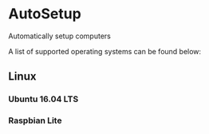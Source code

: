 # AutoSetup
Automatically setup computers

A list of supported operating systems can be found below:

## Linux
### Ubuntu 16.04 LTS
### Raspbian Lite
